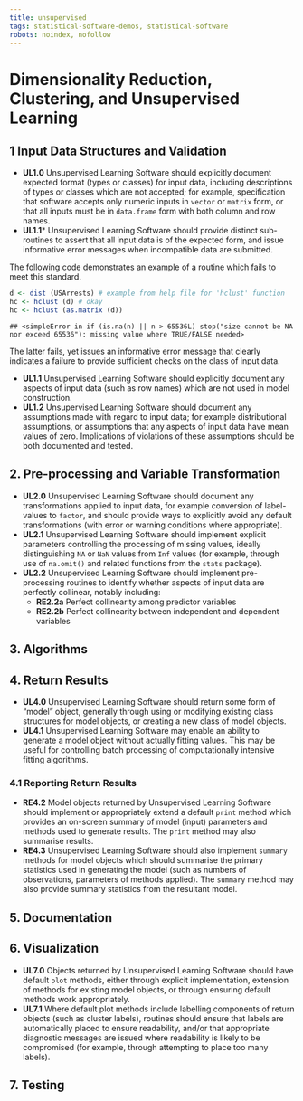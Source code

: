 ```yaml
---
title: unsupervised
tags: statistical-software-demos, statistical-software
robots: noindex, nofollow
---
```



# Dimensionality Reduction, Clustering, and Unsupervised Learning

## 1 Input Data Structures and Validation

  - **UL1.0** Unsupervised Learning Software should explicitly document
    expected format (types or classes) for input data, including
    descriptions of types or classes which are not accepted; for
    example, specification that software accepts only numeric inputs in
    `vector` or `matrix` form, or that all inputs must be in
    `data.frame` form with both column and row names.
  - **UL1.1**\* Unsupervised Learning Software should provide distinct
    sub-routines to assert that all input data is of the expected form,
    and issue informative error messages when incompatible data are
    submitted.

The following code demonstrates an example of a routine which fails to
meet this standard.

``` r
d <- dist (USArrests) # example from help file for 'hclust' function
hc <- hclust (d) # okay
hc <- hclust (as.matrix (d))
```

    ## <simpleError in if (is.na(n) || n > 65536L) stop("size cannot be NA nor exceed 65536"): missing value where TRUE/FALSE needed>

The latter fails, yet issues an informative error message that clearly
indicates a failure to provide sufficient checks on the class of input
data.

  - **UL1.1** Unsupervised Learning Software should explicitly document
    any aspects of input data (such as row names) which are not used in
    model construction.
  - **UL1.2** Unsupervised Learning Software should document any
    assumptions made with regard to input data; for example
    distributional assumptions, or assumptions that any aspects of input
    data have mean values of zero. Implications of violations of these
    assumptions should be both documented and tested.

## 2\. Pre-processing and Variable Transformation

  - **UL2.0** Unsupervised Learning Software should document any
    transformations applied to input data, for example conversion of
    label-values to `factor`, and should provide ways to explicitly
    avoid any default transformations (with error or warning conditions
    where appropriate).
  - **UL2.1** Unsupervised Learning Software should implement explicit
    parameters controlling the processing of missing values, ideally
    distinguishing `NA` or `NaN` values from `Inf` values (for example,
    through use of `na.omit()` and related functions from the `stats`
    package).
  - **UL2.2** Unsupervised Learning Software should implement
    pre-processing routines to identify whether aspects of input data
    are perfectly collinear, notably including:
      - **RE2.2a** Perfect collinearity among predictor variables
      - **RE2.2b** Perfect collinearity between independent and
        dependent variables

## 3\. Algorithms

## 4\. Return Results

  - **UL4.0** Unsupervised Learning Software should return some form of
    “model” object, generally through using or modifying existing
    class structures for model objects, or creating a new class of model
    objects.
  - **UL4.1** Unsupervised Learning Software may enable an ability to
    generate a model object without actually fitting values. This may be
    useful for controlling batch processing of computationally intensive
    fitting algorithms.

### 4.1 Reporting Return Results

  - **RE4.2** Model objects returned by Unsupervised Learning Software
    should implement or appropriately extend a default `print` method
    which provides an on-screen summary of model (input) parameters and
    methods used to generate results. The `print` method may also
    summarise results.
  - **RE4.3** Unsupervised Learning Software should also implement
    `summary` methods for model objects which should summarise the
    primary statistics used in generating the model (such as numbers of
    observations, parameters of methods applied). The `summary` method
    may also provide summary statistics from the resultant model.

## 5\. Documentation

## 6\. Visualization

  - **UL7.0** Objects returned by Unsupervised Learning Software should
    have default `plot` methods, either through explicit implementation,
    extension of methods for existing model objects, or through ensuring
    default methods work appropriately.
  - **UL7.1** Where default plot methods include labelling components of
    return objects (such as cluster labels), routines should ensure that
    labels are automatically placed to ensure readability, and/or that
    appropriate diagnostic messages are issued where readability is
    likely to be compromised (for example, through attempting to place
    too many labels).

## 7\. Testing
